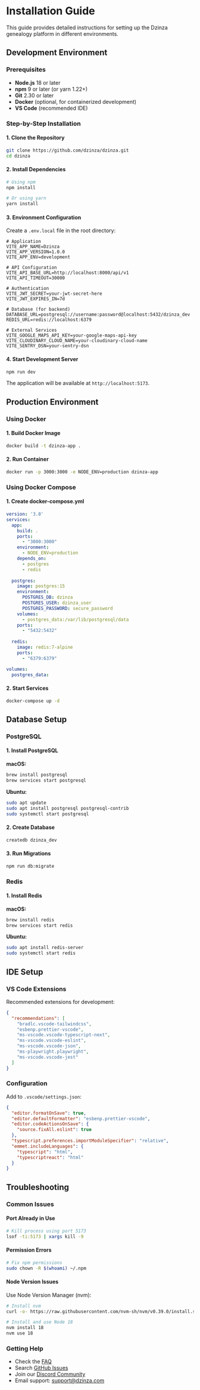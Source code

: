 # Installation Guide

This guide provides detailed instructions for setting up the Dzinza genealogy platform in different environments.

## Development Environment

### Prerequisites

- **Node.js** 18 or later
- **npm** 9 or later (or yarn 1.22+)
- **Git** 2.30 or later
- **Docker** (optional, for containerized development)
- **VS Code** (recommended IDE)

### Step-by-Step Installation

#### 1. Clone the Repository

```bash
git clone https://github.com/dzinza/dzinza.git
cd dzinza
```

#### 2. Install Dependencies

```bash
# Using npm
npm install

# Or using yarn
yarn install
```

#### 3. Environment Configuration

Create a `.env.local` file in the root directory:

```env
# Application
VITE_APP_NAME=Dzinza
VITE_APP_VERSION=1.0.0
VITE_APP_ENV=development

# API Configuration
VITE_API_BASE_URL=http://localhost:8000/api/v1
VITE_API_TIMEOUT=30000

# Authentication
VITE_JWT_SECRET=your-jwt-secret-here
VITE_JWT_EXPIRES_IN=7d

# Database (for backend)
DATABASE_URL=postgresql://username:password@localhost:5432/dzinza_dev
REDIS_URL=redis://localhost:6379

# External Services
VITE_GOOGLE_MAPS_API_KEY=your-google-maps-api-key
VITE_CLOUDINARY_CLOUD_NAME=your-cloudinary-cloud-name
VITE_SENTRY_DSN=your-sentry-dsn
```

#### 4. Start Development Server

```bash
npm run dev
```

The application will be available at `http://localhost:5173`.

## Production Environment

### Using Docker

#### 1. Build Docker Image

```bash
docker build -t dzinza-app .
```

#### 2. Run Container

```bash
docker run -p 3000:3000 -e NODE_ENV=production dzinza-app
```

### Using Docker Compose

#### 1. Create docker-compose.yml

```yaml
version: '3.8'
services:
  app:
    build: .
    ports:
      - "3000:3000"
    environment:
      - NODE_ENV=production
    depends_on:
      - postgres
      - redis
  
  postgres:
    image: postgres:15
    environment:
      POSTGRES_DB: dzinza
      POSTGRES_USER: dzinza_user
      POSTGRES_PASSWORD: secure_password
    volumes:
      - postgres_data:/var/lib/postgresql/data
    ports:
      - "5432:5432"
  
  redis:
    image: redis:7-alpine
    ports:
      - "6379:6379"

volumes:
  postgres_data:
```

#### 2. Start Services

```bash
docker-compose up -d
```

## Database Setup

### PostgreSQL

#### 1. Install PostgreSQL

**macOS:**
```bash
brew install postgresql
brew services start postgresql
```

**Ubuntu:**
```bash
sudo apt update
sudo apt install postgresql postgresql-contrib
sudo systemctl start postgresql
```

#### 2. Create Database

```bash
createdb dzinza_dev
```

#### 3. Run Migrations

```bash
npm run db:migrate
```

### Redis

#### 1. Install Redis

**macOS:**
```bash
brew install redis
brew services start redis
```

**Ubuntu:**
```bash
sudo apt install redis-server
sudo systemctl start redis
```

## IDE Setup

### VS Code Extensions

Recommended extensions for development:

```json
{
  "recommendations": [
    "bradlc.vscode-tailwindcss",
    "esbenp.prettier-vscode",
    "ms-vscode.vscode-typescript-next",
    "ms-vscode.vscode-eslint",
    "ms-vscode.vscode-json",
    "ms-playwright.playwright",
    "ms-vscode.vscode-jest"
  ]
}
```

### Configuration

Add to `.vscode/settings.json`:

```json
{
  "editor.formatOnSave": true,
  "editor.defaultFormatter": "esbenp.prettier-vscode",
  "editor.codeActionsOnSave": {
    "source.fixAll.eslint": true
  },
  "typescript.preferences.importModuleSpecifier": "relative",
  "emmet.includeLanguages": {
    "typescript": "html",
    "typescriptreact": "html"
  }
}
```

## Troubleshooting

### Common Issues

#### Port Already in Use
```bash
# Kill process using port 5173
lsof -ti:5173 | xargs kill -9
```

#### Permission Errors
```bash
# Fix npm permissions
sudo chown -R $(whoami) ~/.npm
```

#### Node Version Issues
Use Node Version Manager (nvm):
```bash
# Install nvm
curl -o- https://raw.githubusercontent.com/nvm-sh/nvm/v0.39.0/install.sh | bash

# Install and use Node 18
nvm install 18
nvm use 18
```

### Getting Help

- Check the [FAQ](./FAQ.md)
- Search [GitHub Issues](https://github.com/dzinza/dzinza/issues)
- Join our [Discord Community](https://discord.gg/dzinza)
- Email support: support@dzinza.com
